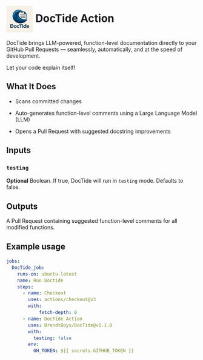 # <img src="https://github.com/BrandtBoys/DocTide/blob/main/docs/DocTide_logo-min.png?raw=true" width="70" style="vertical-align: middle"/> DocTide Action

DocTide brings LLM-powered, function-level documentation directly to your GitHub Pull Requests — seamlessly, automatically, and at the speed of development.

Let your code explain itself!

## What It Does
- Scans committed changes

- Auto-generates function-level comments using a Large Language Model (LLM)

- Opens a Pull Request with suggested docstring improvements

## Inputs

### `testing`

**Optional** Boolean. If true, DocTide will run in `testing` mode. Defaults to false.

## Outputs

A Pull Request containing suggested function-level comments for all modified functions.

## Example usage

```yml
jobs:
  DocTide_job:
    runs-on: ubuntu-latest
    name: Run Doctide
    steps:
      - name: Checkout
        uses: actions/checkout@v3
        with:
            fetch-depth: 0
      - name: DocTide Action
        uses: BrandtBoys/DocTide@v1.1.0
        with:
          testing: false
        env:
          GH_TOKEN: ${{ secrets.GITHUB_TOKEN }}
```
